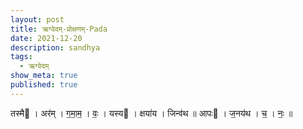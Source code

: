 ```yaml
---
layout: post
title: ऋग्वेदम्-प्रोक्षणम्-Pada
date: 2021-12-20
description: sandhya
tags:
  - ऋग्वेदम्
show_meta: true
published: true
---
```



तस्मै । अर॑म् । ग॒मा॒म॒ । वः॒ । यस्य । क्षया॑य । जिन्व॑थ ॥ आपः । ज॒नय॑थ । च॒ । नः॒ ॥
